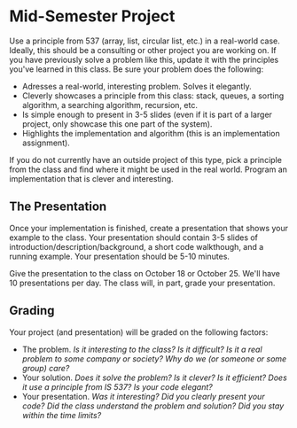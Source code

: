 # Mid-Semester Project

Use a principle from 537 (array, list, circular list, etc.) in a real-world case.  Ideally, this should be a consulting or other project you are working on.  If you have previously solve a problem like this, update it with the principles you've learned in this class.  Be sure your problem does the following:

* Adresses a real-world, interesting problem.  Solves it elegantly.
* Cleverly showcases a principle from this class: stack, queues, a sorting algorithm, a searching algorithm, recursion, etc.
* Is simple enough to present in 3-5 slides (even if it is part of a larger project, only showcase this one part of the system).
* Highlights the implementation and algorithm (this is an implementation assignment).

If you do not currently have an outside project of this type, pick a principle from the class and find where it might be used in the real world.  Program an implementation that is clever and interesting.

## The Presentation

Once your implementation is finished, create a presentation that shows your example to the class.  Your presentation should contain 3-5 slides of introduction/description/background, a short code walkthough, and a running example.  Your presentation should be 5-10 minutes.

Give the presentation to the class on October 18 or October 25.  We'll have 10 presentations per day.  The class will, in part, grade your presentation.

## Grading

Your project (and presentation) will be graded on the following factors:

* The problem.  *Is it interesting to the class?  Is it difficult?  Is it a real problem to some company or society?  Why do we (or someone or some group) care?*
* Your solution.  *Does it solve the problem?  Is it clever?  Is it efficient?  Does it use a principle from IS 537?  Is your code elegant?*
* Your presentation.  *Was it interesting?  Did you clearly present your code?  Did the class understand the problem and solution? Did you stay within the time limits?*
